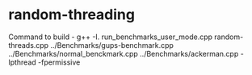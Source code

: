 # random-threading
 Command to build - g++ -I. run_benchmarks_user_mode.cpp random-threads.cpp ../Benchmarks/gups-benchmark.cpp ../Benchmarks/normal_benckmark.cpp ../Benchmarks/ackerman.cpp -lpthread -fpermissive
